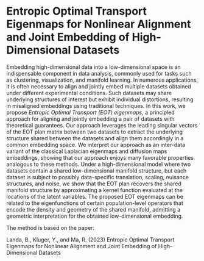# Entropic Optimal Transport Eigenmaps for Nonlinear Alignment and Joint Embedding of High-Dimensional Datasets

Embedding high-dimensional data into a low-dimensional space is an indispensable component in data analysis, commonly used for tasks such as clustering, visualization, and manifold learning. In numerous applications, it is often necessary to align and jointly embed multiple datasets obtained under different experimental conditions. Such datasets may share underlying structures of interest but exhibit individual distortions, resulting in misaligned embeddings using traditional techniques. In this work, we propose *Entropic Optimal Transport (EOT) eigenmaps*, a principled approach for aligning and jointly embedding a pair of datasets with theoretical guarantees. Our approach leverages the leading singular vectors of the EOT plan matrix between two datasets to extract the underlying structure shared between the datasets and align them accordingly in a common embedding space. We interpret our approach as an inter-data variant of the classical Laplacian eigenmaps and diffusion maps embeddings, showing that our approach enjoys many favorable properties analogous to these methods. Under a high-dimensional model where two datasets contain a shared low-dimensional manifold structure, but each dataset is subject to possibly data-specific translation, scaling, nuisance structures, and noise, we show that the EOT plan recovers the shared manifold structure by approximating a kernel function evaluated at the locations of the latent variables. The proposed EOT eigenmaps can be related to the eigenfunctions of certain population-level operators that encode the density and geometry of the shared manifold, admitting a geometric interpretation for the obtained low-dimensional embedding.

The method is based on the paper:

Landa, B., Kluger, Y., and Ma, R. (2023) Entropic Optimal Transport Eigenmaps for Nonlinear Alignment and Joint Embedding of High-Dimensional Datasets
